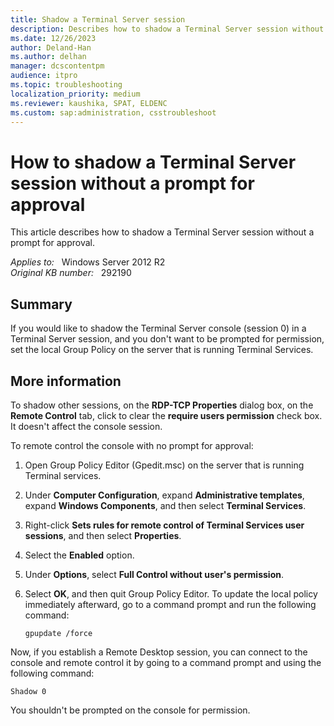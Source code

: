 ```yaml
---
title: Shadow a Terminal Server session
description: Describes how to shadow a Terminal Server session without a prompt for approval.
ms.date: 12/26/2023
author: Deland-Han
ms.author: delhan
manager: dcscontentpm
audience: itpro
ms.topic: troubleshooting
localization_priority: medium
ms.reviewer: kaushika, SPAT, ELDENC
ms.custom: sap:administration, csstroubleshoot
---
```

# How to shadow a Terminal Server session without a prompt for approval

This article describes how to shadow a Terminal Server session without a prompt for approval.

_Applies to:_ &nbsp; Windows Server 2012 R2  
_Original KB number:_ &nbsp; 292190

## Summary

If you would like to shadow the Terminal Server console (session 0) in a Terminal Server session, and you don't want to be prompted for permission, set the local Group Policy on the server that is running Terminal Services.

## More information

To shadow other sessions, on the **RDP-TCP Properties** dialog box, on the **Remote Control** tab, click to clear the **require users permission** check box. It doesn't affect the console session.

To remote control the console with no prompt for approval:

1. Open Group Policy Editor (Gpedit.msc) on the server that is running Terminal services.
2. Under **Computer Configuration**, expand **Administrative templates**, expand **Windows Components**, and then select **Terminal Services**.
3. Right-click **Sets rules for remote control of Terminal Services user sessions**, and then select **Properties**.
4. Select the **Enabled** option.
5. Under **Options**, select **Full Control without user's permission**.
6. Select **OK**, and then quit Group Policy Editor. To update the local policy immediately afterward, go to a command prompt and run the following command:

    ```console
    gpupdate /force
    ```

Now, if you establish a Remote Desktop session, you can connect to the console and remote control it by going to a command prompt and using the following command:

```console
Shadow 0
```

You shouldn't be prompted on the console for permission.
